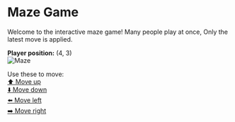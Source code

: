 # Maze Game  
Welcome to the interactive maze game! Many people play at once, Only the latest move is applied.

**Player position:** (4, 3)  
![Maze](https://github-maze-game.vercel.app/images/pos_4_3.png?t=1760620718836)

Use these to move:  
[⬆️ Move up](https://github-maze-game.vercel.app/move/4_3_w)  
[⬇️ Move down](https://github-maze-game.vercel.app/move/4_3_s)  
[⬅️ Move left](https://github-maze-game.vercel.app/move/4_3_a)  
[➡️ Move right](https://github-maze-game.vercel.app/move/4_3_d)
